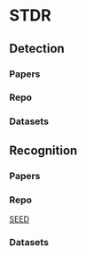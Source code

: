 # STDR
## Detection
### Papers
### Repo
### Datasets

## Recognition
### Papers
### Repo
[SEED](https://github.com/Pay20Y/SEED)
### Datasets
